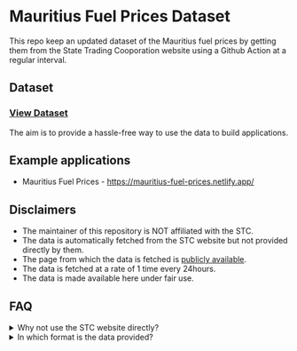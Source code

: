 # Mauritius Fuel Prices Dataset

This repo keep an updated dataset of the Mauritius fuel prices by getting them from the State Trading Cooporation website using a Github Action at a regular 
interval.

## Dataset

### [View Dataset](https://github.com/MrSunshyne/mauritius-fuel-dataset/blob/main/data/latest.json)



The aim is to provide a hassle-free way to use the data to build applications.

## Example applications
-  Mauritius Fuel Prices - https://mauritius-fuel-prices.netlify.app/

## Disclaimers

- The maintainer of this repository is NOT affiliated with the STC.
- The data is automatically fetched from the STC website but not provided directly by them.
- The page from which the data is fetched is [publicly available](https://www.stcmu.com/ppm/retail-prices).
- The data is fetched at a rate of 1 time every 24hours.
- The data is made available here under fair use.

## FAQ


<details>
  <summary>Why not use the STC website directly?</summary>
  
- Although the data is available publicly and for free, it is not in a suitable open format that would enable developers or students to build applications reliably

</details>

<details>
  <summary>In which format is the data provided?</summary>
  
- JSON
- The shape is as follows: 

```

[
    {
        'date': string
        'petrol': string
        'diesel': string
    },
    {
        ...
    }
]
```

</details>
